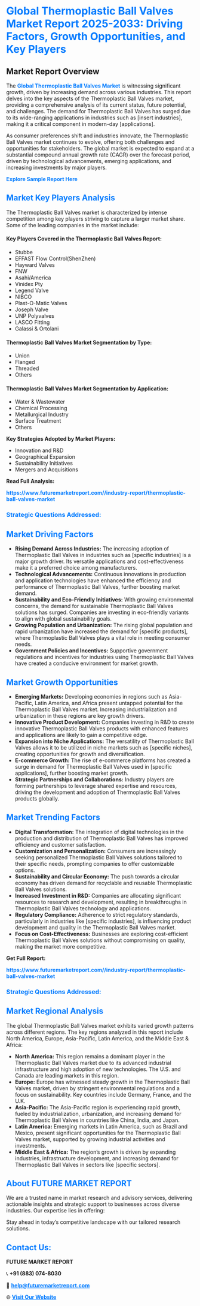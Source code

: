 <h1 style="color: #007BFF;">Global Thermoplastic Ball Valves Market Report 2025-2033: Driving Factors, Growth Opportunities, and Key Players</h1>

<section id="overview">
<h2>Market Report Overview</h2>
<p>The <a href="https://www.futuremarketreport.com//industry-report/thermoplastic-ball-valves-market" style="color: #007BFF; text-decoration: none;"><strong>Global Thermoplastic Ball Valves Market</strong></a> is witnessing significant growth, driven by increasing demand across various industries. This report delves into the key aspects of the Thermoplastic Ball Valves market, providing a comprehensive analysis of its current status, future potential, and challenges. The demand for Thermoplastic Ball Valves has surged due to its wide-ranging applications in industries such as [insert industries], making it a critical component in modern-day [applications].</p>
<p>As consumer preferences shift and industries innovate, the Thermoplastic Ball Valves market continues to evolve, offering both challenges and opportunities for stakeholders. The global market is expected to expand at a substantial compound annual growth rate (CAGR) over the forecast period, driven by technological advancements, emerging applications, and increasing investments by major players.</p>
</section>

<section id="overview">
<p><a href="https://www.futuremarketreport.com//request-sample/reportId=52389" style="color: #007BFF; text-decoration: none;"><strong>Explore Sample Report Here</strong></a></p>
</section>

<section id="key-players">
<h2 style="color: #007BFF;">Market Key Players Analysis</h2>
<p>The Thermoplastic Ball Valves market is characterized by intense competition among key players striving to capture a larger market share. Some of the leading companies in the market include:</p>
<h4>Key Players Covered in the Thermoplastic Ball Valves Report:</h4>
<ul><li>Stubbe</li><li>EFFAST Flow Control(ShenZhen)</li><li>Hayward Valves</li><li>FNW</li><li>Asahi/America</li><li>Vinidex Pty</li><li>Legend Valve</li><li>NIBCO</li><li>Plast-O-Matic Valves</li><li>Joseph Valve</li><li>UNP Polyvalves</li><li>LASCO Fitting</li><li>Galassi &amp; Ortolani</li></ul>
<h4>Thermoplastic Ball Valves Market Segmentation by Type:</h4>
<ul><li>Union</li><li>Flanged</li><li>Threaded</li><li>Others</li></ul>

<h4>Thermoplastic Ball Valves Market Segmentation by Application:</h4>
<ul><li>Water &amp; Wastewater</li><li>Chemical Processing</li><li>Metallurgical Industry</li><li>Surface Treatment</li><li>Others</li></ul>
<p><strong>Key Strategies Adopted by Market Players:</strong></p>
<ul>
<li>Innovation and R&D</li>
<li>Geographical Expansion</li>
<li>Sustainability Initiatives</li>
<li>Mergers and Acquisitions</li>
</ul>
</section>

<section>
<p><strong>Read Full Analysis: </strong></p><a href="https://www.futuremarketreport.com//industry-report/thermoplastic-ball-valves-market" style="color: #007BFF; text-decoration: none;"><strong>https://www.futuremarketreport.com//industry-report/thermoplastic-ball-valves-market</strong></a>
<h3 style="color: #007BFF;">Strategic Questions Addressed:</h3>
</section>

<section id="driving-factors">
<h2 style="color: #007BFF;">Market Driving Factors</h2>
<ul>
<li><strong>Rising Demand Across Industries:</strong> The increasing adoption of Thermoplastic Ball Valves in industries such as [specific industries] is a major growth driver. Its versatile applications and cost-effectiveness make it a preferred choice among manufacturers.</li>
<li><strong>Technological Advancements:</strong> Continuous innovations in production and application technologies have enhanced the efficiency and performance of Thermoplastic Ball Valves, further boosting market demand.</li>
<li><strong>Sustainability and Eco-Friendly Initiatives:</strong> With growing environmental concerns, the demand for sustainable Thermoplastic Ball Valves solutions has surged. Companies are investing in eco-friendly variants to align with global sustainability goals.</li>
<li><strong>Growing Population and Urbanization:</strong> The rising global population and rapid urbanization have increased the demand for [specific products], where Thermoplastic Ball Valves plays a vital role in meeting consumer needs.</li>
<li><strong>Government Policies and Incentives:</strong> Supportive government regulations and incentives for industries using Thermoplastic Ball Valves have created a conducive environment for market growth.</li>
</ul>
</section>

<section id="growth-opportunities">
<h2 style="color: #007BFF;">Market Growth Opportunities</h2>
<ul>
<li><strong>Emerging Markets:</strong> Developing economies in regions such as Asia-Pacific, Latin America, and Africa present untapped potential for the Thermoplastic Ball Valves market. Increasing industrialization and urbanization in these regions are key growth drivers.</li>
<li><strong>Innovative Product Development:</strong> Companies investing in R&D to create innovative Thermoplastic Ball Valves products with enhanced features and applications are likely to gain a competitive edge.</li>
<li><strong>Expansion into Niche Applications:</strong> The versatility of Thermoplastic Ball Valves allows it to be utilized in niche markets such as [specific niches], creating opportunities for growth and diversification.</li>
<li><strong>E-commerce Growth:</strong> The rise of e-commerce platforms has created a surge in demand for Thermoplastic Ball Valves used in [specific applications], further boosting market growth.</li>
<li><strong>Strategic Partnerships and Collaborations:</strong> Industry players are forming partnerships to leverage shared expertise and resources, driving the development and adoption of Thermoplastic Ball Valves products globally.</li>
</ul>
</section>

<section id="trending-factors">
<h2 style="color: #007BFF;">Market Trending Factors</h2>
<ul>
<li><strong>Digital Transformation:</strong> The integration of digital technologies in the production and distribution of Thermoplastic Ball Valves has improved efficiency and customer satisfaction.</li>
<li><strong>Customization and Personalization:</strong> Consumers are increasingly seeking personalized Thermoplastic Ball Valves solutions tailored to their specific needs, prompting companies to offer customizable options.</li>
<li><strong>Sustainability and Circular Economy:</strong> The push towards a circular economy has driven demand for recyclable and reusable Thermoplastic Ball Valves solutions.</li>
<li><strong>Increased Investment in R&D:</strong> Companies are allocating significant resources to research and development, resulting in breakthroughs in Thermoplastic Ball Valves technology and applications.</li>
<li><strong>Regulatory Compliance:</strong> Adherence to strict regulatory standards, particularly in industries like [specific industries], is influencing product development and quality in the Thermoplastic Ball Valves market.</li>
<li><strong>Focus on Cost-Effectiveness:</strong> Businesses are exploring cost-efficient Thermoplastic Ball Valves solutions without compromising on quality, making the market more competitive.</li>
</ul>
</section>

<section>
<p><strong>Get Full Report: </strong></p><a href="https://www.futuremarketreport.com//industry-report/thermoplastic-ball-valves-market" style="color: #007BFF; text-decoration: none;"><strong>https://www.futuremarketreport.com//industry-report/thermoplastic-ball-valves-market</strong></a>
<h3 style="color: #007BFF;">Strategic Questions Addressed:</h3>
</section>


<section id="regional-analysis">
<h2 style="color: #007BFF;">Market Regional Analysis</h2>
<p>The global Thermoplastic Ball Valves market exhibits varied growth patterns across different regions. The key regions analyzed in this report include North America, Europe, Asia-Pacific, Latin America, and the Middle East & Africa:</p>
<ul>
<li><strong>North America:</strong> This region remains a dominant player in the Thermoplastic Ball Valves market due to its advanced industrial infrastructure and high adoption of new technologies. The U.S. and Canada are leading markets in this region.</li>
<li><strong>Europe:</strong> Europe has witnessed steady growth in the Thermoplastic Ball Valves market, driven by stringent environmental regulations and a focus on sustainability. Key countries include Germany, France, and the U.K.</li>
<li><strong>Asia-Pacific:</strong> The Asia-Pacific region is experiencing rapid growth, fueled by industrialization, urbanization, and increasing demand for Thermoplastic Ball Valves in countries like China, India, and Japan.</li>
<li><strong>Latin America:</strong> Emerging markets in Latin America, such as Brazil and Mexico, present significant opportunities for the Thermoplastic Ball Valves market, supported by growing industrial activities and investments.</li>
<li><strong>Middle East & Africa:</strong> The region’s growth is driven by expanding industries, infrastructure development, and increasing demand for Thermoplastic Ball Valves in sectors like [specific sectors].</li>
</ul>
</section>

<footer>
<h2 style="color: #007BFF;">About FUTURE MARKET REPORT</h2>
<p>We are a trusted name in market research and advisory services, delivering actionable insights and strategic support to businesses across diverse industries. Our expertise lies in offering:</p>

<p>Stay ahead in today’s competitive landscape with our tailored research solutions.</p>

<h2 style="color: #007BFF;">Contact Us:</h2>
<p><strong>FUTURE MARKET REPORT</strong></p>
<p>📞 <strong>+91 (883) 074-8030</strong></p>
<p>📧 <strong><a href="mailto:help@futuremarketreport.com" style="color: #007BFF;">help@futuremarketreport.com</a></strong></p>
<p>🌐 <strong><a href="https://www.futuremarketreport.com/" style="color: #007BFF;">Visit Our Website</a></strong></p>
</footer>